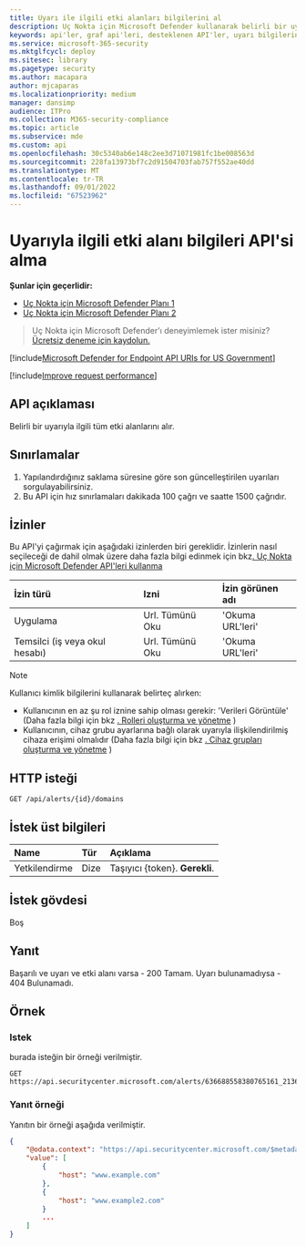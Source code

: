 ```yaml
---
title: Uyarı ile ilgili etki alanları bilgilerini al
description: Uç Nokta için Microsoft Defender kullanarak belirli bir uyarıyla ilgili tüm etki alanlarını alın.
keywords: api'ler, graf api'leri, desteklenen API'ler, uyarı bilgilerini alma, uyarı bilgileri, ilgili etki alanı
ms.service: microsoft-365-security
ms.mktglfcycl: deploy
ms.sitesec: library
ms.pagetype: security
ms.author: macapara
author: mjcaparas
ms.localizationpriority: medium
manager: dansimp
audience: ITPro
ms.collection: M365-security-compliance
ms.topic: article
ms.subservice: mde
ms.custom: api
ms.openlocfilehash: 30c5340ab6e148c2ee3d71071981fc1be008563d
ms.sourcegitcommit: 228fa13973bf7c2d91504703fab757f552ae40dd
ms.translationtype: MT
ms.contentlocale: tr-TR
ms.lasthandoff: 09/01/2022
ms.locfileid: "67523962"
---
```

# <a name="get-alert-related-domain-information-api"></a>Uyarıyla ilgili etki alanı bilgileri API'si alma

**Şunlar için geçerlidir:**
- [Uç Nokta için Microsoft Defender Planı 1](https://go.microsoft.com/fwlink/?linkid=2154037)
- [Uç Nokta için Microsoft Defender Planı 2](https://go.microsoft.com/fwlink/?linkid=2154037)

> Uç Nokta için Microsoft Defender'ı deneyimlemek ister misiniz? [Ücretsiz deneme için kaydolun.](https://signup.microsoft.com/create-account/signup?products=7f379fee-c4f9-4278-b0a1-e4c8c2fcdf7e&ru=https://aka.ms/MDEp2OpenTrial?ocid=docs-wdatp-exposedapis-abovefoldlink)

[!include[Microsoft Defender for Endpoint API URIs for US Government](../../includes/microsoft-defender-api-usgov.md)]

[!include[Improve request performance](../../includes/improve-request-performance.md)]

## <a name="api-description"></a>API açıklaması

Belirli bir uyarıyla ilgili tüm etki alanlarını alır.

## <a name="limitations"></a>Sınırlamalar

1. Yapılandırdığınız saklama süresine göre son güncelleştirilen uyarıları sorgulayabilirsiniz.
2. Bu API için hız sınırlamaları dakikada 100 çağrı ve saatte 1500 çağrıdır.

## <a name="permissions"></a>İzinler

Bu API'yi çağırmak için aşağıdaki izinlerden biri gereklidir. İzinlerin nasıl seçileceği de dahil olmak üzere daha fazla bilgi edinmek için bkz[. Uç Nokta için Microsoft Defender API'leri kullanma](apis-intro.md)

İzin türü|Izni|İzin görünen adı
:---|:---|:---
Uygulama|Url. Tümünü Oku|'Okuma URL'leri'
Temsilci (iş veya okul hesabı)|Url. Tümünü Oku|'Okuma URL'leri'

> [!NOTE]
> Kullanıcı kimlik bilgilerini kullanarak belirteç alırken:
>
> - Kullanıcının en az şu rol iznine sahip olması gerekir: 'Verileri Görüntüle' (Daha fazla bilgi için bkz [. Rolleri oluşturma ve yönetme](user-roles.md) )
> - Kullanıcının, cihaz grubu ayarlarına bağlı olarak uyarıyla ilişkilendirilmiş cihaza erişimi olmalıdır (Daha fazla bilgi için bkz [. Cihaz grupları oluşturma ve yönetme](machine-groups.md) )

## <a name="http-request"></a>HTTP isteği

```http
GET /api/alerts/{id}/domains
```

## <a name="request-headers"></a>İstek üst bilgileri

Name|Tür|Açıklama
:---|:---|:---
Yetkilendirme|Dize|Taşıyıcı {token}. **Gerekli**.

## <a name="request-body"></a>İstek gövdesi

Boş

## <a name="response"></a>Yanıt

Başarılı ve uyarı ve etki alanı varsa - 200 Tamam. Uyarı bulunamadıysa - 404 Bulunamadı.

## <a name="example"></a>Örnek

### <a name="request"></a>Istek

burada isteğin bir örneği verilmiştir.

```http
GET https://api.securitycenter.microsoft.com/alerts/636688558380765161_2136280442/domains
```

### <a name="response-example"></a>Yanıt örneği

Yanıtın bir örneği aşağıda verilmiştir.

```json
{
    "@odata.context": "https://api.securitycenter.microsoft.com/$metadata#Domains",
    "value": [
        {
            "host": "www.example.com"
        },
        {
            "host": "www.example2.com"
        }
        ...
    ]
}
```

